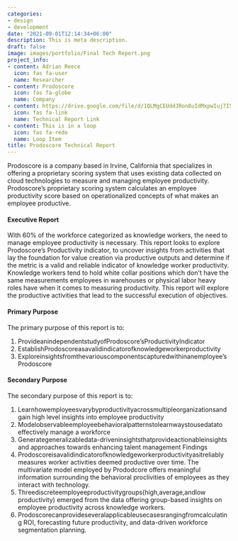 ```yaml
---
categories:
- design
- development
date: "2021-09-01T12:14:34+06:00"
description: This is meta description.
draft: false
image: images/portfolio/Final Tech Report.png
project_info:
- content: Adrian Reece
  icon: fas fa-user
  name: Researcher
- content: Prodoscore
  icon: fas fa-globe
  name: Company
- content: https://drive.google.com/file/d/1QLMgCEUddJRon8uIdMxpwIuj7I51a5Df/view?usp=sharing
  icon: fas fa-link
  name: Technical Report Link
- content: This is in a loop
  icon: fas fa-redo
  name: Loop Item
title: Prodoscore Technical Report
---
```


Prodoscore is a company based in Irvine, California that specializes in offering a proprietary scoring system that uses existing data collected on cloud technologies to measure and managing employee productivity. Prodoscore’s proprietary scoring system calculates an employee productivity score based on operationalized concepts of what makes an employee productive.


#### Executive Report

With 60% of the workforce categorized as knowledge workers, the need to manage employee productivity is necessary. This report looks to explore Prodoscore’s Productivity indicator, to uncover insights from activities that lay the foundation for value creation via productive outputs and determine if the metric is a valid and reliable indicator of knowledge worker productivity. Knowledge workers tend to hold white collar positions which don't have the same measurements employees in warehouses or physical labor heavy roles have when it comes to measuring productivity. This report will explore
the productive activities that lead to the successful execution of objectives.

#### Primary Purpose

The primary purpose of this report is to:
1. ProvideanindependentstudyofProdoscore’sProductivityIndicator
2. EstablishProdoscoreasavalidindicatorofknowledgeworkerproductivity
3. Exploreinsightsfromthevariouscomponentscapturedwithinanemployee’s
Prodoscore

#### Secondary Purpose

The secondary purpose of this report is to:
1. Learnhowemployeesvarybyproductivityacrossmultipleorganizationsand gain high level insights into employee productivity
2. Modelobservableemployeebehavioralpatternstolearnwaystousedatato effectively manage a workforce
3. Generategeneralizabledata-driveninsightsthatprovideactionableinsights and approaches towards enhancing talent management
Findings
1. Prodoscoreisavalidindicatorofknowledgeworkerproductivityasitreliably measures worker activities deemed productive over time. The multivariate model employed by Prododcore offers meaningful information surrounding the behavioral proclivities of employees as they interact with technology.
2. Threediscreteemployeeproductivitygroups(high,average,andlow productivity) emerged from the data offering group-based insights on employee productivity across knowledge workers.
3. Prodoscorecanprovideseveralapplicableusecasesrangingfromcalculating ROI, forecasting future productivity, and data-driven workforce segmentation planning.
